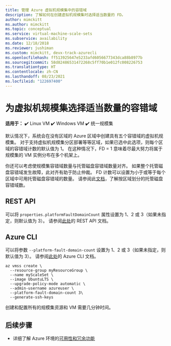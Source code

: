 ```yaml
---
title: 管理 Azure 虚拟机规模集中的容错域
description: 了解如何在创建虚拟机规模集时选择适当数量的 FD。
author: mimckitt
ms.author: mimckitt
ms.topic: conceptual
ms.service: virtual-machine-scale-sets
ms.subservice: availability
ms.date: 12/18/2018
ms.reviewer: jushiman
ms.custom: mimckitt, devx-track-azurecli
ms.openlocfilehash: ff513925647e5233afd6056677343dca88b8977b
ms.sourcegitcommit: 58d82486531472268c5ff70b1e012fc008226753
ms.translationtype: HT
ms.contentlocale: zh-CN
ms.lasthandoff: 08/23/2021
ms.locfileid: "122697400"
---
```

# <a name="choosing-the-right-number-of-fault-domains-for-virtual-machine-scale-set"></a>为虚拟机规模集选择适当数量的容错域

**适用于：** :heavy_check_mark: Linux VM :heavy_check_mark: Windows VM :heavy_check_mark: 统一规模集

默认情况下，系统会在没有区域的 Azure 区域中创建具有五个容错域的虚拟机规模集。 对于支持虚拟机规模集分区部署等等区域，如果已选中此选项，则每个区域的容错域计数的默认值为 1。 在这种情况下，FD = 1 意味着尽最大努力将属于规模集的 VM 实例分布在多个机架上。

你还可以考虑使规模集容错域数量与托管磁盘容错域数量对齐。 如果整个托管磁盘容错域发生故障，此对齐有助于防止仲裁。 FD 计数可以设置为小于或等于每个区域中可用托管磁盘容错域的数量。 请参阅此[文档](../virtual-machines/availability.md)，了解按区域划分的托管磁盘容错域数。

## <a name="rest-api"></a>REST API
可以将 `properties.platformFaultDomainCount` 属性设置为 1、2 或 3（如果未指定，则默认值为 3）。 请参阅[此处](/rest/api/compute/virtualmachinescalesets/createorupdate)的 REST API 文档。

## <a name="azure-cli"></a>Azure CLI
可以将参数 `--platform-fault-domain-count` 设置为 1、2 或 3（如果未指定，则默认值为 3）。 请参阅[此处](/cli/azure/vmss#az_vmss_create)的 Azure CLI 文档。

```azurecli-interactive
az vmss create \
  --resource-group myResourceGroup \
  --name myScaleSet \
  --image UbuntuLTS \
  --upgrade-policy-mode automatic \
  --admin-username azureuser \
  --platform-fault-domain-count 3\
  --generate-ssh-keys
```

创建和配置所有的规模集资源和 VM 需要几分钟时间。

## <a name="next-steps"></a>后续步骤
- 详细了解 Azure 环境的[可用性和冗余功能](../virtual-machines/availability.md)
